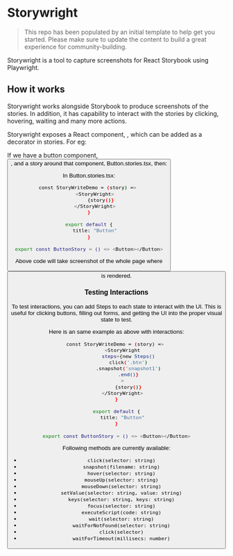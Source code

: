 # Storywright

> This repo has been populated by an initial template to help get you started. Please
> make sure to update the content to build a great experience for community-building.

Storywright is a tool to capture screenshots for React Storybook using Playwright. 

## How it works

Storywright works alongside Storybook to produce screenshots of the stories. In addition, it has capability to interact with the stories by clicking, hovering, waiting and many more actions.

Storywright exposes a React component, <StoryWright>, which can be added as a decorator in stories. For eg: 

If we have a button component, <Button />, and a story around that component, Button.stories.tsx, then:

In Button.stories.tsx:

```bash
const StoryWriteDemo = (story) => 
    <StoryWright>
        {story()}
    </StoryWright>
}

export default {
    title: "Button"
}

export const ButtonStory = () => <Button></Button>
```

Above code will take screenshot of the whole page where <Button> is rendered.

### Testing Interactions
To test interactions, you can add Steps to each state to interact with the UI. This is useful for clicking buttons, filling out forms, and getting the UI into the proper visual state to test.

Here is an same example as above with interactions:

```bash
const StoryWriteDemo = (story) => 
    <StoryWright
        steps={new Steps()
        click('.btn')
        .snapshot('snapshot1')
        .end()}
    >
        {story()}
    </StoryWright>
}

export default {
    title: "Button"
}

export const ButtonStory = () => <Button></Button>
```

Following methods are currently available:

- `click(selector: string)`
- `snapshot(filename: string)`
- `hover(selector: string)`
- `mouseUp(selector: string)`
- `mouseDown(selector: string)`
- `setValue(selector: string, value: string)`
- `keys(selector: string, keys: string)`
- `focus(selector: string)`
- `executeScript(code: string)`
- `wait(selector: string)`
- `waitForNotFound(selector: string)`
- `click(selector)`
- `waitForTimeout(millisecs: number)`



